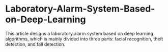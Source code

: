 # Laboratory-Alarm-System-Based-on-Deep-Learning
This article designs a laboratory alarm system based on deep learning algorithms, which is mainly divided into three parts: facial recognition, theft detection, and fall detection. 
